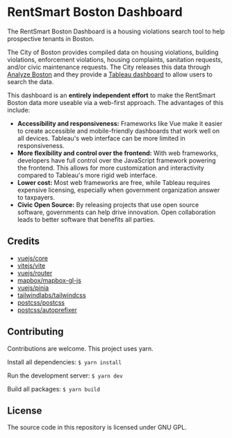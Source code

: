 # RentSmart Boston Dashboard

The RentSmart Boston Dashboard is a housing violations search tool to help prospective tenants in Boston. 

The City of Boston provides compiled data on housing violations, building violations, enforcement violations, housing complaints, sanitation requests, and/or civic maintenance requests. The City releases this data through [Analyze Boston](https://data.boston.gov/) and they provide a [Tableau dashboard](https://www.boston.gov/departments/analytics-team/rentsmart-boston) to allow users to search the data.

This dashboard is an **entirely independent effort** to make the RentSmart Boston data more useable via a web-first approach. The advantages of this include:
- **Accessibility and responsiveness:** Frameworks like Vue make it easier to create accessible and mobile-friendly dashboards that work well on all devices. Tableau's web interface can be more limited in responsiveness.
- **More flexibility and control over the frontend:** With web frameworks, developers have full control over the JavaScript framework powering the frontend. This allows for more customization and interactivity compared to Tableau's more rigid web interface.
- **Lower cost:** Most web frameworks are free, while Tableau requires expensive licensing, especially when government organization answer to taxpayers. 
- **Civic Open Source:** By releasing projects that use open source software, governments can help drive innovation. Open collaboration leads to better software that benefits all parties.


## Credits
- [vuejs/core](https://github.com/vuejs/core)
- [vitejs/vite](https://github.com/vitejs/vite)
- [vuejs/router](https://github.com/vuejs/router)
- [mapbox/mapbox-gl-js](https://github.com/mapbox/mapbox-gl-js)
- [vuejs/pinia](https://github.com/vuejs/pinia)
- [tailwindlabs/tailwindcss](https://github.com/tailwindlabs/tailwindcss)
- [postcss/postcss](https://github.com/postcss/postcss)
- [postcss/autoprefixer](https://github.com/postcss/autoprefixer)

## Contributing
Contributions are welcome. This project uses yarn.

Install all dependencies: 
`$ yarn install`

Run the development server: 
`$ yarn dev`

Build all packages: 
`$ yarn build`

## License
The source code in this repository is licensed under GNU GPL.